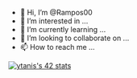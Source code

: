 - 👋 Hi, I’m @Rampos00
- 👀 I’m interested in ...
- 🌱 I’m currently learning ...
- 💞️ I’m looking to collaborate on ...
- 📫 How to reach me ...

<!---
Rampos00/Rampos00 is a ✨ special ✨ repository because its `README.md` (this file) appears on your GitHub profile.
You can click the Preview link to take a look at your changes.
--->

[![ytanis's 42 stats](https://badge42.herokuapp.com/api/stats/ytanis?privacyEmail=true)](https://github.com/ytanis/badge42)
